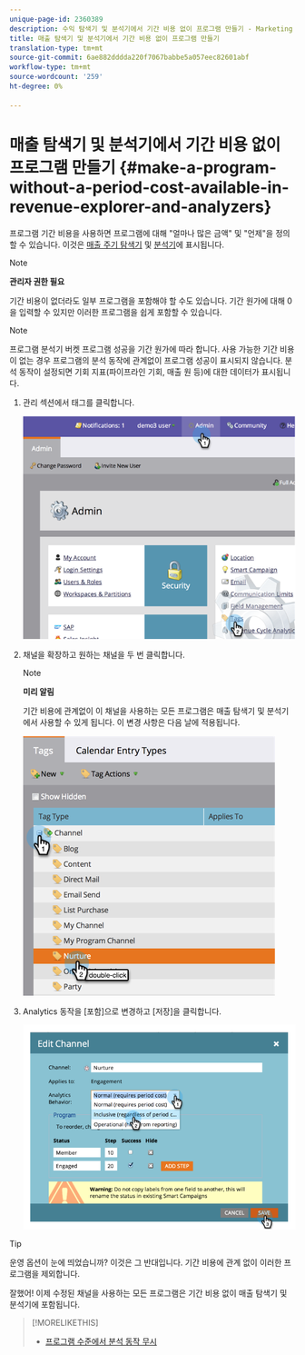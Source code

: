 ```yaml
---
unique-page-id: 2360389
description: 수익 탐색기 및 분석기에서 기간 비용 없이 프로그램 만들기 - Marketing To Docs - 제품 설명서
title: 매출 탐색기 및 분석기에서 기간 비용 없이 프로그램 만들기
translation-type: tm+mt
source-git-commit: 6ae882dddda220f7067babbe5a057eec82601abf
workflow-type: tm+mt
source-wordcount: '259'
ht-degree: 0%

---
```



# 매출 탐색기 및 분석기에서 기간 비용 없이 프로그램 만들기 {#make-a-program-without-a-period-cost-available-in-revenue-explorer-and-analyzers}

프로그램 기간 비용을 사용하면 프로그램에 대해 &quot;얼마나 많은 금액&quot; 및 &quot;언제&quot;을 정의할 수 있습니다. 이것은 [매출 주기 탐색기](https://docs.marketo.com/display/docs/revenue+cycle+analytics) 및 [분석기](../../../../product-docs/reporting/revenue-cycle-analytics/opportunity-influence-analyzer/tell-the-marketing-story-with-an-opportunity-influence-analyzer.md)에 표시됩니다.

>[!NOTE]
>
>**관리자 권한 필요**

기간 비용이 없더라도 일부 프로그램을 포함해야 할 수도 있습니다. 기간 원가에 대해 0을 입력할 수 있지만 이러한 프로그램을 쉽게 포함할 수 있습니다.

>[!NOTE]
>
>프로그램 분석기 버켓 프로그램 성공을 기간 원가에 따라 합니다. 사용 가능한 기간 비용이 없는 경우 프로그램의 분석 동작에 관계없이 프로그램 성공이 표시되지 않습니다. 분석 동작이 설정되면 기회 지표(파이프라인 기회, 매출 원 등)에 대한 데이터가 표시됩니다.

1. 관리 섹션에서 태그를 클릭합니다.

   ![](assets/image2014-9-17-12-3a35-3a32.png)

1. 채널을 확장하고 원하는 채널을 두 번 클릭합니다.

   >[!NOTE]
   >
   >**미리 알림**
   >
   >기간 비용에 관계없이 이 채널을 사용하는 모든 프로그램은 매출 탐색기 및 분석기에서 사용할 수 있게 됩니다. 이 변경 사항은 다음 날에 적용됩니다.

   ![](assets/image2014-9-17-12-3a36-3a7.png)

1. Analytics 동작을 [포함]으로 변경하고 [저장]을 클릭합니다.

   ![](assets/image2014-9-17-12-3a36-3a13.png)

>[!TIP]
>
>운영 옵션이 눈에 띄었습니까? 이것은 그 반대입니다. 기간 비용에 관계 없이 이러한 프로그램을 제외합니다.

잘했어! 이제 수정된 채널을 사용하는 모든 프로그램은 기간 비용 없이 매출 탐색기 및 분석기에 포함됩니다.

>[!MORELIKETHIS]
>
>* [프로그램 수준에서 분석 동작 무시](override-analytics-behavior-at-the-program-level.md)

>



